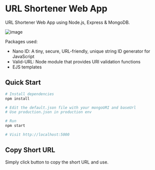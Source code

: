 # URL Shortener Web App

URL Shortener Web App using Node.js, Express &amp; MongoDB.

![image](https://user-images.githubusercontent.com/118481330/228223432-ae3dbd1e-638e-4352-831a-5398e15f93da.png)


Packages used: 
- Nano ID: A tiny, secure, URL-friendly, unique string ID generator for JavaScript
- Valid-URL: Node module that provides URI validation functions
- EJS templates

## Quick Start

```bash
# Install dependencies
npm install

# Edit the default.json file with your mongoURI and baseUrl
# Use production.json in production env

# Run
npm start

# Visit http://localhost:5000
```

## Copy Short URL
Simply click button to copy the short URL and use.

